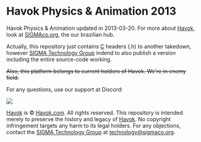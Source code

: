 # Havok Physics &amp; Animation 2013
Havok Physics &amp; Animation updated in 2013-03-20.
For more about [Havok](https://sigmaco.org/?s=havok&bp_search=1&view=content), look at [SIGMAco.org](https://sigmaco.org), the our brazilian hub.

Actually, this repository just contains [C](https://sigmaco.org/p/tag/c) headers (.h) to another takedown, however [SIGMA Technology Group](https://sigmaco.org/g/technology) indend to also publish a version including the entire source-code working.

~~Also, this platform belongs to current holders of Havok. We're in enemy field.~~

For any questions, use our support at Discord:

[![](https://discordapp.com/api/guilds/349379672351571969/embed.png?style=banner1)](https://discord.gg/vUnjgYD?SIGMA_Technology_Group)

[Havok](https://sigmaco.org/?s=renderware&bp_search=1&view=content) is © [Havok.com](https://sigmaco.org/p/tag/havok). All rights reserved.
This repository is intended merely to preserve the history and legacy of [Havok](https://sigmaco.org/?s=havok&bp_search=1&view=content). No copyright infringement targets any harm to its legal holders. For any objections, contact the [SIGMA Technology Group](https://sigmaco.org/g/technology) at [technology@sigmaco.org](mailto:technology@sigmaco.org).
